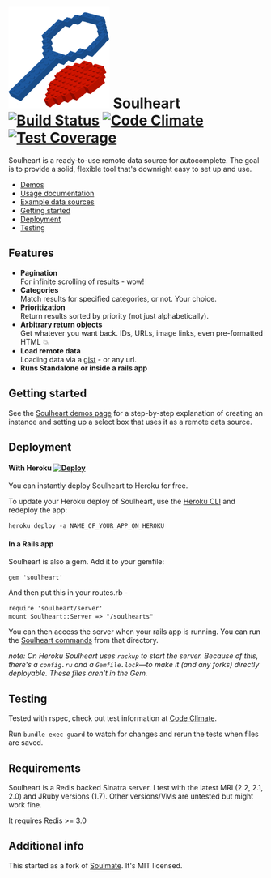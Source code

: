 # <img src="https://raw.githubusercontent.com/sethherr/soulheart/master/logo.png" alt="Soulheart" width="200"> Soulheart [![Build Status](https://travis-ci.org/sethherr/soulheart.svg)](https://travis-ci.org/sethherr/soulheart) [![Code Climate](https://codeclimate.com/github/sethherr/soulheart/badges/gpa.svg)](https://codeclimate.com/github/sethherr/soulheart) [![Test Coverage](https://codeclimate.com/github/sethherr/soulheart/badges/coverage.svg)](https://codeclimate.com/github/sethherr/soulheart/coverage)

Soulheart is a ready-to-use remote data source for autocomplete. The goal is to provide a solid, flexible tool that's downright easy to set up and use.

- [Demos](https://sethherr.github.io/soulheart/)
- [Usage documentation](https://sethherr.github.io/soulheart/commands/)
- [Example data sources](https://github.com/sethherr/soulheart/tree/master/example_data_sources)
- [Getting started](#getting-started)
- [Deployment](#deployment)
- [Testing](#testing)


## Features

- **Pagination**
  <br>For infinite scrolling of results - wow!
- **Categories**
  <br>Match results for specified categories, or not. Your choice.
- **Prioritization**
  <br>Return results sorted by priority (not just alphabetically).
- **Arbitrary return objects**
  <br>Get whatever you want back. IDs, URLs, image links, even pre-formatted HTML :boom:
- **Load remote data**
  <br>Loading data via a [gist](https://github.com/sethherr/soulheart/blob/master/example_data_sources/manufacturers.tsv) - or any url.
- **Runs Standalone or inside a rails app**

## Getting started

See the [Soulheart demos page](https://sethherr.github.io/soulheart/) for a step-by-step explanation of creating an instance and setting up a select box that uses it as a remote data source.


## Deployment

#### With Heroku [![Deploy](https://www.herokucdn.com/deploy/button.png)](https://heroku.com/deploy)

You can instantly deploy Soulheart to Heroku for free.

To update your Heroku deploy of Soulheart, use the [Heroku CLI](https://devcenter.heroku.com/articles/heroku-command) and redeploy the app: 
  
    heroku deploy -a NAME_OF_YOUR_APP_ON_HEROKU
    

#### In a Rails app

Soulheart is also a gem. Add it to your gemfile:

    gem 'soulheart'

And then put this in your routes.rb -

    require 'soulheart/server'
    mount Soulheart::Server => "/soulhearts"

You can then access the server when your rails app is running. You can run the [Soulheart commands](https://sethherr.github.io/soulheart/commands/) from that directory.

*note: On Heroku Soulheart uses `rackup` to start the server. Because of this, there's a `config.ru` and a `Gemfile.lock`&mdash;to make it (and any forks) directly deployable. These files aren't in the Gem.*

## Testing

Tested with rspec, check out test information at [Code Climate](https://codeclimate.com/github/sethherr/soulheart).

Run `bundle exec guard` to watch for changes and rerun the tests when files are saved.


## Requirements

Soulheart is a Redis backed Sinatra server. I test with the latest MRI (2.2, 2.1, 2.0) and JRuby versions (1.7). Other versions/VMs are untested but might work fine.

It requires Redis >= 3.0

## Additional info

This started as a fork of [Soulmate](https://github.com/seatgeek/soulmate). It's MIT licensed.